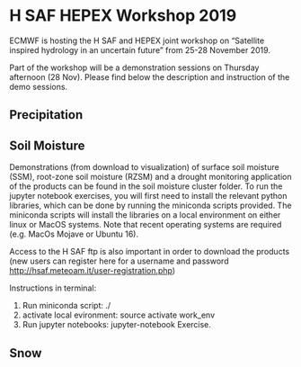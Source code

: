 # H SAF HEPEX Workshop 2019

ECMWF is hosting the H SAF and HEPEX joint workshop on “Satellite inspired hydrology in an uncertain future” from 25-28 November 2019.

Part of the workshop will be a demonstration sessions on Thursday afternoon (28 Nov). Please find below the description and instruction of the demo sessions.

## Precipitation

## Soil Moisture

Demonstrations (from download to visualization) of surface soil moisture (SSM), root-zone soil moisture (RZSM) and a drought monitoring application of the products can be found in the soil moisture cluster folder. To run the jupyter notebook exercises, you will first need to install the relevant python libraries, which can be done by running the miniconda scripts provided. The miniconda scripts will install the libraries on a local environment on either linux or MacOS systems. Note that recent operating systems are required (e.g. MacOs Mojave or Ubuntu 16).

Access to the H SAF ftp is also important in order to download the products (new users can register here for a username and password http://hsaf.meteoam.it/user-registration.php)

Instructions in terminal:
1. Run miniconda script: ./
2. activate local evironment: source activate work_env
3. Run jupyter notebooks: jupyter-notebook Exercise. 


## Snow

